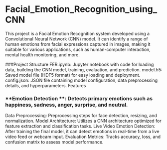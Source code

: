 # Facial_Emotion_Recognition_using_CNN
This project is a Facial Emotion Recognition system developed using a Convolutional Neural Network (CNN) model. It can identify a range of human emotions from facial expressions captured in images, making it suitable for various applications, such as human-computer interaction, mental health monitoring, and more.

###Project Structure
FER.ipynb: Jupyter notebook with code for loading data, building the CNN model, training, evaluation, and prediction.
model.h5: Saved model file (HDF5 format) for easy loading and deployment.
config.json: JSON file containing model configuration, data preprocessing details, and hyperparameters.
Features
### **Emotion Detection **: Detects primary emotions such as happiness, sadness, anger, surprise, and neutral.
Data Preprocessing: Preprocessing steps for face detection, resizing, and normalization.
Model Architecture: Utilizes a CNN architecture optimized for feature extraction and classification tasks.
Live Video Emotion Detection: After training the final model, it can detect emotions in real-time from a live video feed or webcam input.
Evaluation Metrics: Tracks accuracy, loss, and confusion matrix to assess model performance.
